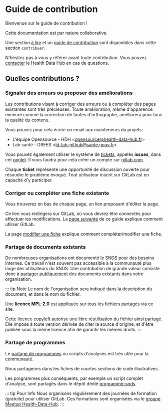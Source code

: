 # Guide de contribution
<!-- SPDX-License-Identifier: MPL-2.0 -->

Bienvenue sur le guide de contribution !

Cette documentation est par nature collaborative. 

Une section [à lire](A_lire/README.md) et un [guide de contribution](Guide_contribution/README.md) sont disponibles dans cette section `contribuer`. 

N'hésitez pas à vous y référer avant toute contribution. Vous pouvez [contacter](A_lire/contactez_nous.md) le Health Data Hub en cas de questions. 

## Quelles contributions ?

### Signaler des erreurs ou proposer des améliorations
Les contributions visant à corriger des erreurs ou à compléter des pages existantes sont très précieuses. 
Toute amélioration, même d'apparence mineure comme la correction de fautes d'orthographe, améliorera pour tous la qualité du contenu.

Vous pouvez pour cela écrire un email aux mainteneurs du projets:
- L'équipe Opensource - HDH <<opensource@health-data-hub.fr>>
- Lab santé - DREES <<ld-lab-github@sante.gouv.fr>>

Vous pouvez également utiliser le système de [tickets](Guide_contribution/Ticket.md), appelés **issues**, dans cet [onglet](https://gitlab.com/healthdatahub/documentation-snds/issues). 
Il vous faudra pour cela créer un compte sur [gitlab.com](https://gitlab.com). 
  
Chaque **ticket** représente une opportunité de discussion ouverte pour résoudre le problème évoqué.
Tout utilisateur inscrit sur GitLab est en capacité d'y participer.

### Corriger ou compléter une fiche existante
Vous trouverez en bas de chaque page, un lien proposant d'éditer la page.

Ce lien vous redirigera sur GitLab, où vous devrez être connectés pour effectuer les modifications. 
La [page suivante](Guide_contribution/Introduction_Gitlab.md) de ce guide explique comment utiliser GitLab. 

La page [modifier une fiche](Guide_contribution/Modifier_une_fiche.md) explique comment compléter/modifier une fiche.

### Partage de documents existants

De nombreuses organisations ont documenté le SNDS pour des besoins internes. 
Ce travail n'est souvent pas accessible à la communauté plus large des utilisateurs du SNDS. 
Une contribution de grande valeur consiste donc à [partager publiquement](Guide_contribution/partage_document.md) des documents existants dans votre organisation.

::: tip Note
Le nom de l'organisation sera indiqué dans la description du document, et dans le nom du fichier.

Une **licence MPL-2.0** est appliquée sur tous les fichiers partagés via ce site. 

Cette licence [copyleft](https://fr.wikipedia.org/wiki/Copyleft) 
autorise une libre réutilisation du fichier ainsi partagé.
Elle impose à toute version dérivée de citer la source d'origine, 
et d'être publiée sous la même licence afin de garantir les mêmes droits. 
:::

### Partage de programmes

Le [partage de programmes](Guide_contribution/partage_document.md#partage-de-programmes) ou scripts d'analyses est très utile pour la communauté.

Nous partageons dans les fiches de courtes sections de code illustratives. 

Les programmes plus conséquents, par exemple un script complet d'analyse, sont partagés dans le dépôt dédié [programme-snds](https://gitlab.com/healthdatahub/programmes-sdns).


::: tip Pour Info
Nous organisons régulièrement des journées de formation (gratuite) pour utiliser GitLab. 
Ces formations sont organisées via le [groupe Meetup Health-Data-Hub](https://www.meetup.com/fr-FR/Health-Data-Hub/).
:::